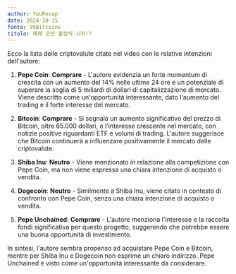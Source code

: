 ```yaml
---
author: YouRecap
date: 2024-10-15
fonte: 99Bitcoins
titolo: 페페 코인 불장의 시작!?
---
```


Ecco la lista delle criptovalute citate nel video con le relative intenzioni dell'autore:

1. **Pepe Coin**: **Comprare** - L'autore evidenzia un forte momentum di crescita con un aumento del 14% nelle ultime 24 ore e un potenziale di superare la soglia di 5 miliardi di dollari di capitalizzazione di mercato. Viene descritto come un'opportunità interessante, dato l'aumento del trading e il forte interesse del mercato.

2. **Bitcoin**: **Comprare** - Si segnala un aumento significativo del prezzo di Bitcoin, oltre 65.000 dollari, e l'interesse crescente nel mercato, con notizie positive riguardanti ETF e volumi di trading. L'autore suggerisce che Bitcoin continuerà a influenzare positivamente il mercato delle criptovalute.

3. **Shiba Inu**: **Neutro** - Viene menzionato in relazione alla competizione con Pepe Coin, ma non viene espressa una chiara intenzione di acquisto o vendita.

4. **Dogecoin**: **Neutro** - Similmente a Shiba Inu, viene citato in contesto di confronto con Pepe Coin, senza una chiara intenzione di acquisto o vendita.

5. **Pepe Unchained**: **Comprare** - L'autore menziona l'interesse e la raccolta fondi significativa per questo progetto, suggerendo che potrebbe essere una buona opportunità di investimento.

In sintesi, l'autore sembra propenso ad acquistare Pepe Coin e Bitcoin, mentre per Shiba Inu e Dogecoin non esprime un chiaro indirizzo. Pepe Unchained è visto come un'opportunità interessante da considerare.
